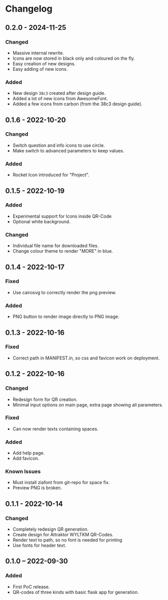 # Changelog

## 0.2.0 - 2024-11-25
### Changed
- Massive internal rewrite.
- Icons are now stored in black only and coloured on the fly.
- Easy creation of new designs.
- Easy adding of new icons.
### Added
- New design `38c3` created after design guide.
- Added a lot of new icons from AwesomeFont.
- Added a few icons from carbon (from the 38c3 design guide).

## 0.1.6 - 2022-10-20
### Changed
- Switch question and info icons to use circle.
- Make switch to advanced parameters to keep values.
### Added
- Rocket Icon introduced for "Project".

## 0.1.5 - 2022-10-19
### Added
- Experimental support for Icons inside QR-Code
- Optional white background.
### Changed
- Individual file name for downloaded files.
- Change colour theme to render "MORE" in blue.

## 0.1.4 - 2022-10-17
### Fixed
- Use cairosvg to correctly render the png preview.
### Added
- PNG button to render image directly to PNG image.

## 0.1.3 - 2022-10-16
### Fixed
- Correct path in MANIFEST.in, so css and favicon work on deployment.

## 0.1.2 - 2022-10-16
### Changed
- Redesign form for QR creation.
- Minimal input options on main page, extra page showing all parameters.
### Fixed
- Can now render texts containing spaces.
### Added
- Add help page.
- Add favicon.
### Known Issues
- Must install ziafont from git-repo for space fix.
- Preview PNG is broken.

## 0.1.1 - 2022-10-14
### Changed
- Completely redesign QR generation.
- Create design for Attraktor WYLTKM QR-Codes.
- Render text to path, so no font is needed for printing
- Use fonts for header text.

## 0.1.0 – 2022-09-30
### Added
- First PoC release.
- QR-codes of three kinds with basic flask app for generation.
